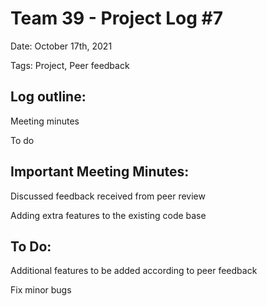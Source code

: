 # Team 39 - Project Log #7

Date: October 17th, 2021

Tags: Project, Peer feedback

## Log outline:

Meeting minutes

To do

## Important Meeting Minutes:

Discussed feedback received from peer review

Adding extra features to the existing code base

## To Do:

Additional features to be added according to peer feedback

Fix minor bugs

